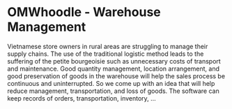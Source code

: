 # OMWhoodle - Warehouse Management
Vietnamese store owners in rural areas are struggling to manage their supply chains. The use of the
traditional logistic method leads to the suffering of the petite bourgeoisie such as unnecessary costs of
transport and maintenance. Good quantity management, location arrangement, and good preservation of
goods in the warehouse will help the sales process be continuous and uninterrupted. So we come up with an
idea that will help reduce management, transportation, and loss of goods. The software can keep records of
orders, transportation, inventory, ...
